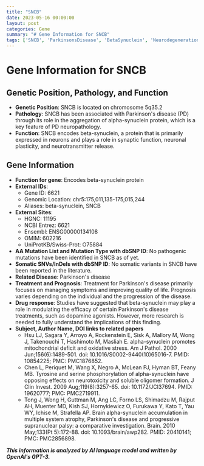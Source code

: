```yaml
---
title: "SNCB"
date: 2023-05-16 00:00:00
layout: post
categories: Gene
summary: "# Gene Information for SNCB"
tags: ['SNCB', 'ParkinsonsDisease', 'BetaSynuclein', 'Neurodegeneration', 'Genetics', 'Neurotransmitter', 'DopamineAgonists', 'MitochondrialDeficit']
---
```


# Gene Information for SNCB

## Genetic Position, Pathology, and Function 
- **Genetic Position**: SNCB is located on chromosome 5q35.2
- **Pathology**: SNCB has been associated with Parkinson's disease (PD) through its role in the aggregation of alpha-synuclein protein, which is a key feature of PD neuropathology.
- **Function**: SNCB encodes beta-synuclein, a protein that is primarily expressed in neurons and plays a role in synaptic function, neuronal plasticity, and neurotransmitter release. 

## Gene Information
- **Function for gene**: Encodes beta-synuclein protein
- **External IDs**:
    - Gene ID: 6621
    - Genomic Location: chr5:175,011,135-175,015,244
    - Aliases: beta-synuclein, SNCB
- **External Sites**: 
    - HGNC: 11195
    - NCBI Entrez: 6621
    - Ensembl: ENSG00000134108
    - OMIM: 602216
    - UniProtKB/Swiss-Prot: O75884
- **AA Mutation List and Mutation Type with dbSNP ID**: 
No pathogenic mutations have been identified in SNCB as of yet. 
- **Somatic SNVs/InDels with dbSNP ID**:
No somatic variants in SNCB have been reported in the literature.
- **Related Disease**: Parkinson's disease
- **Treatment and Prognosis**: 
Treatment for Parkinson's disease primarily focuses on managing symptoms and improving quality of life. Prognosis varies depending on the individual and the progression of the disease. 
- **Drug response**: 
Studies have suggested that beta-synuclein may play a role in modulating the efficacy of certain Parkinson's disease treatments, such as dopamine agonists. However, more research is needed to fully understand the implications of this finding. 
- **Subject, Author Name, DOI links to related papers**
    - Hsu LJ, Sagara Y, Arroyo A, Rockenstein E, Sisk A, Mallory M, Wong J, Takenouchi T, Hashimoto M, Masliah E. alpha-synuclein promotes mitochondrial deficit and oxidative stress. Am J Pathol. 2000 Jun;156(6):1489-501. doi: 10.1016/S0002-9440(10)65016-7. PMID: 10854225; PMC: PMC1876852.
    - Chen L, Periquet M, Wang X, Negro A, McLean PJ, Hyman BT, Feany MB. Tyrosine and serine phosphorylation of alpha-synuclein have opposing effects on neurotoxicity and soluble oligomer formation. J Clin Invest. 2009 Aug;119(8):3257-65. doi: 10.1172/JCI37694. PMID: 19620777; PMC: PMC2719911. 
    - Tong J, Wong H, Guttman M, Ang LC, Forno LS, Shimadzu M, Rajput AH, Muenter MD, Kish SJ, Hornykiewicz O, Furukawa Y, Kato T, Yau WY, Ichise M, Strafella AP. Brain alpha-synuclein accumulation in multiple system atrophy, Parkinson's disease and progressive supranuclear palsy: a comparative investigation. Brain. 2010 May;133(Pt 5):172-88. doi: 10.1093/brain/awp282. PMID: 20410141; PMC: PMC2856898.

**_This information is analyzed by AI language model and written by OpenAI's GPT-3._**